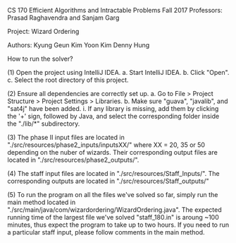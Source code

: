 CS 170 Efficient Algorithms and Intractable Problems
Fall 2017
Professors: Prasad Raghavendra and Sanjam Garg

Project: Wizard Ordering

Authors:
Kyung Geun Kim
Yoon Kim
Denny Hung

How to run the solver?

(1) Open the project using IntelliJ IDEA.
    a. Start IntelliJ IDEA.
    b. Click "Open".
    c. Select the root directory of this project.

(2) Ensure all dependencies are correctly set up.
    a. Go to File > Project Structure > Project Settings > Libraries.
    b. Make sure "guava", "javalib", and "sat4j" have been added.
        i. If any library is missing, add them by clicking the '+' sign, followed by Java, and select the corresponding folder
        inside the "./lib/*" subdirectory.

(3) The phase II input files are located in "./src/resources/phase2_inputs/inputsXX/" where XX = 20, 35 or 50 depending on the nuber of wizards.
Their corresponding output files are located in "./src/resources/phase2_outputs/".

(4) The staff input files are located in "./src/resources/Staff_Inputs/". The corresponding outputs are located in "./src/resources/Staff_outputs/"

(5) To run the program on all the files we've solved so far, simply run the main method located in "./src/main/java/com/wizardordering/WizardOrdering.java".
The expected running time of the largest file we've solved "staff_180.in" is aroung ~100 minutes, thus expect the program to take up to two hours.
If you need to run a particular staff input, please follow comments in the main method.


